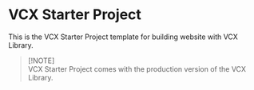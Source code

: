 # VCX Starter Project
This is the VCX Starter Project template for building website with VCX Library.

> \[!NOTE]\
> VCX Starter Project comes with the production version of the VCX Library.